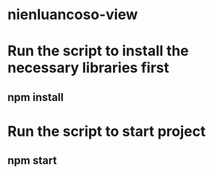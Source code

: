 ﻿# nienluancoso-view
 
 # Run the script to install the necessary libraries first
 ## npm install
 
 # Run the script to start project
 ## npm start
